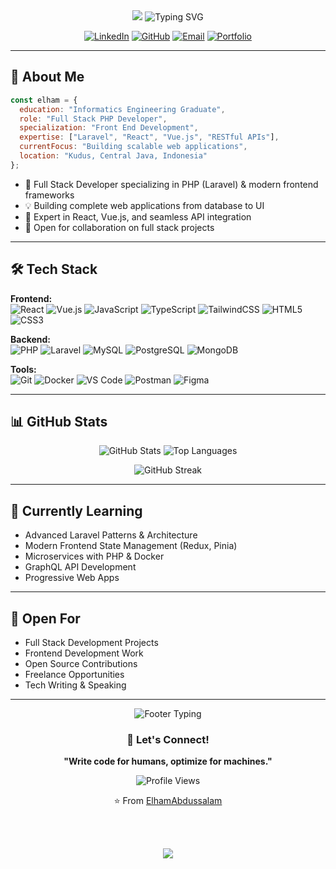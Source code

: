 <div align="center">

<img src="https://capsule-render.vercel.app/api?type=waving&color=gradient&customColorList=6,11,20&height=200&section=header&text=M%20Elham%20Abdussalam&fontSize=50&fontColor=fff&animation=fadeIn&fontAlignY=35&desc=Full%20Stack%20PHP%20Developer%20|%20Front%20End%20Specialist&descAlignY=51&descSize=18" />

<img src="https://readme-typing-svg.herokuapp.com?font=Fira+Code&weight=600&size=24&duration=3000&pause=1000&color=F75C7E&center=true&vCenter=true&repeat=true&width=600&lines=Full+Stack+PHP+Developer+%F0%9F%9A%80;Front+End+Specialist+%F0%9F%8E%A8;Building+Modern+Web+Apps+%F0%9F%92%BB;React+%7C+Vue+%7C+Laravel+%E2%9C%A8;Open+for+Collaboration+%F0%9F%A4%9D" alt="Typing SVG" />

<br/>

[![LinkedIn](https://img.shields.io/badge/LinkedIn-0077B5?style=flat&logo=linkedin&logoColor=white)](https://www.linkedin.com/in/m-elham-abdussalam)
[![GitHub](https://img.shields.io/badge/GitHub-181717?style=flat&logo=github&logoColor=white)](https://github.com/ElhamAbdussalam)
[![Email](https://img.shields.io/badge/Email-EA4335?style=flat&logo=gmail&logoColor=white)](mailto:abdussalamelham@gmail.com)
[![Portfolio](https://img.shields.io/badge/Portfolio-FF7139?style=flat&logo=Firefox&logoColor=white)](https://portofolio-v2-umber.vercel.app/)

</div>

---

## 🚀 About Me
```javascript
const elham = {
  education: "Informatics Engineering Graduate",
  role: "Full Stack PHP Developer",
  specialization: "Front End Development",
  expertise: ["Laravel", "React", "Vue.js", "RESTful APIs"],
  currentFocus: "Building scalable web applications",
  location: "Kudus, Central Java, Indonesia"
};
```

- 🎨 Full Stack Developer specializing in PHP (Laravel) & modern frontend frameworks
- 💡 Building complete web applications from database to UI
- 🔧 Expert in React, Vue.js, and seamless API integration
- 🤝 Open for collaboration on full stack projects

---

## 🛠️ Tech Stack

**Frontend:**  
![React](https://img.shields.io/badge/React-20232A?style=flat&logo=react&logoColor=61DAFB)
![Vue.js](https://img.shields.io/badge/Vue.js-35495E?style=flat&logo=vue.js&logoColor=4FC08D)
![JavaScript](https://img.shields.io/badge/JavaScript-F7DF1E?style=flat&logo=javascript&logoColor=black)
![TypeScript](https://img.shields.io/badge/TypeScript-007ACC?style=flat&logo=typescript&logoColor=white)
![TailwindCSS](https://img.shields.io/badge/Tailwind-38B2AC?style=flat&logo=tailwind-css&logoColor=white)
![HTML5](https://img.shields.io/badge/HTML5-E34F26?style=flat&logo=html5&logoColor=white)
![CSS3](https://img.shields.io/badge/CSS3-1572B6?style=flat&logo=css3&logoColor=white)

**Backend:**  
![PHP](https://img.shields.io/badge/PHP-777BB4?style=flat&logo=php&logoColor=white)
![Laravel](https://img.shields.io/badge/Laravel-FF2D20?style=flat&logo=laravel&logoColor=white)
![MySQL](https://img.shields.io/badge/MySQL-005C84?style=flat&logo=mysql&logoColor=white)
![PostgreSQL](https://img.shields.io/badge/PostgreSQL-316192?style=flat&logo=postgresql&logoColor=white)
![MongoDB](https://img.shields.io/badge/MongoDB-4EA94B?style=flat&logo=mongodb&logoColor=white)

**Tools:**  
![Git](https://img.shields.io/badge/Git-F05032?style=flat&logo=git&logoColor=white)
![Docker](https://img.shields.io/badge/Docker-2496ED?style=flat&logo=docker&logoColor=white)
![VS Code](https://img.shields.io/badge/VS_Code-007ACC?style=flat&logo=visual-studio-code&logoColor=white)
![Postman](https://img.shields.io/badge/Postman-FF6C37?style=flat&logo=postman&logoColor=white)
![Figma](https://img.shields.io/badge/Figma-F24E1E?style=flat&logo=figma&logoColor=white)

---

## 📊 GitHub Stats

<div align="center">

![GitHub Stats](https://github-readme-stats.vercel.app/api?username=ElhamAbdussalam&show_icons=true&theme=radical&hide_border=true)
![Top Languages](https://github-readme-stats.vercel.app/api/top-langs/?username=ElhamAbdussalam&layout=compact&theme=radical&hide_border=true)

![GitHub Streak](https://github-readme-streak-stats.herokuapp.com/?user=ElhamAbdussalam&theme=radical&hide_border=true)

</div>

---

## 🎯 Currently Learning

- Advanced Laravel Patterns & Architecture
- Modern Frontend State Management (Redux, Pinia)
- Microservices with PHP & Docker
- GraphQL API Development
- Progressive Web Apps

---

## 💼 Open For

- Full Stack Development Projects
- Frontend Development Work
- Open Source Contributions
- Freelance Opportunities
- Tech Writing & Speaking

---

<div align="center">

<img src="https://readme-typing-svg.herokuapp.com?font=Fira+Code&weight=600&size=20&duration=4000&pause=1000&color=F75C7E&center=true&vCenter=true&repeat=true&width=600&lines=%E2%9C%A8+Thanks+for+visiting!+%E2%9C%A8;%F0%9F%92%BB+Let's+collaborate!+%F0%9F%92%BB;%F0%9F%9A%80+Open+for+opportunities!+%F0%9F%9A%80;%E2%98%95+Coffee+%2B+Code+%3D+Magic!+%E2%98%95" alt="Footer Typing" />

<br/>

### 💬 Let's Connect!

**"Write code for humans, optimize for machines."**

![Profile Views](https://komarev.com/ghpvc/?username=ElhamAbdussalam&color=blueviolet&style=flat)

⭐️ From [ElhamAbdussalam](https://github.com/ElhamAbdussalam)

<br/><br/>

<img src="https://capsule-render.vercel.app/api?type=waving&color=gradient&customColorList=6,11,20&height=120&section=footer" />

</div>
